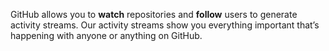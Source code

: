 ---
---

GitHub allows you to **watch** repositories and **follow** users to generate activity streams. Our activity streams show you everything important that’s happening with anyone or anything on GitHub.